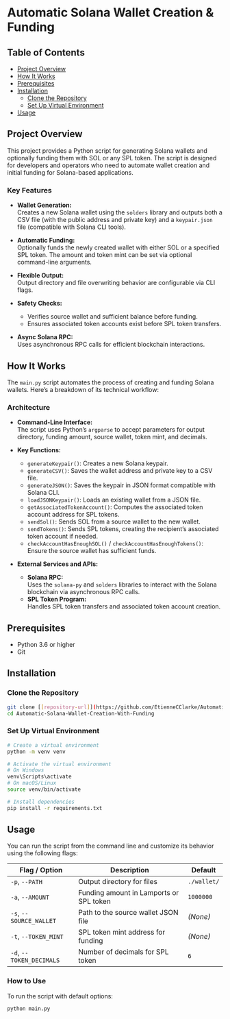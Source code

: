 # Automatic Solana Wallet Creation & Funding

## Table of Contents
- [Project Overview](#project-overview)
- [How It Works](#how-it-works)
- [Prerequisites](#prerequisites)
- [Installation](#installation)
    - [Clone the Repository](#clone-the-repository)
    - [Set Up Virtual Environment](#set-up-virtual-environment)
- [Usage](#usage)

## Project Overview

This project provides a Python script for generating Solana wallets and optionally funding them with SOL or any SPL token. The script is designed for developers and operators who need to automate wallet creation and initial funding for Solana-based applications.

### Key Features

- **Wallet Generation:**  
  Creates a new Solana wallet using the `solders` library and outputs both a CSV file (with the public address and private key) and a `keypair.json` file (compatible with Solana CLI tools).

- **Automatic Funding:**  
  Optionally funds the newly created wallet with either SOL or a specified SPL token. The amount and token mint can be set via optional command-line arguments.

- **Flexible Output:**  
  Output directory and file overwriting behavior are configurable via CLI flags.

- **Safety Checks:**  
  - Verifies source wallet and sufficient balance before funding.
  - Ensures associated token accounts exist before SPL token transfers.

- **Async Solana RPC:**  
  Uses asynchronous RPC calls for efficient blockchain interactions.

## How It Works

The `main.py` script automates the process of creating and funding Solana wallets. Here’s a breakdown of its technical workflow:

### Architecture

- **Command-Line Interface:**  
  The script uses Python’s `argparse` to accept parameters for output directory, funding amount, source wallet, token mint, and decimals.

- **Key Functions:**
  - `generateKeypair()`: Creates a new Solana keypair.
  - `generateCSV()`: Saves the wallet address and private key to a CSV file.
  - `generateJSON()`: Saves the keypair in JSON format compatible with Solana CLI.
  - `loadJSONKeypair()`: Loads an existing wallet from a JSON file.
  - `getAssociatedTokenAccount()`: Computes the associated token account address for SPL tokens.
  - `sendSol()`: Sends SOL from a source wallet to the new wallet.
  - `sendTokens()`: Sends SPL tokens, creating the recipient’s associated token account if needed.
  - `checkAccountHasEnoughSOL()` / `checkAccountHasEnoughTokens()`: Ensure the source wallet has sufficient funds.

- **External Services and APIs:**
  - **Solana RPC:**  
    Uses the `solana-py` and `solders` libraries to interact with the Solana blockchain via asynchronous RPC calls.
  - **SPL Token Program:**  
    Handles SPL token transfers and associated token account creation.

## Prerequisites
- Python 3.6 or higher
- Git

## Installation

### Clone the Repository
```bash
git clone [[repository-url]](https://github.com/EtienneCClarke/Automatic-Solana-Wallet-Creation-With-Funding.git)
cd Automatic-Solana-Wallet-Creation-With-Funding
```

### Set Up Virtual Environment
```bash
# Create a virtual environment
python -m venv venv

# Activate the virtual environment
# On Windows
venv\Scripts\activate
# On macOS/Linux
source venv/bin/activate

# Install dependencies
pip install -r requirements.txt
```

## Usage

You can run the script from the command line and customize its behavior using the following flags:

| Flag / Option            | Description                                      | Default                |
|--------------------------|--------------------------------------------------|-----------------------|
| `-p`, `--PATH`           | Output directory for files                       | `./wallet/`           |
| `-a`, `--AMOUNT`         | Funding amount in Lamports or SPL token    | `1000000`             |
| `-s`, `--SOURCE_WALLET`  | Path to the source wallet JSON file              | *(None)*              |
| `-t`, `--TOKEN_MINT`     | SPL token mint address for funding               | *(None)*              |
| `-d`, `--TOKEN_DECIMALS` | Number of decimals for SPL token                 | `6`                   |

### How to Use

To run the script with default options:
```bash
python main.py
```
